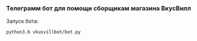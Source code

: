 ### Телеграмм бот для помощи сборщикам магазина ВкусВилл

Запуск бота:

```python3.6 vkusvillbot/bot.py```

